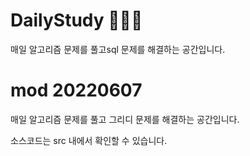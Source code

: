 # DailyStudy 🚀🚀🚀
매일  알고리즘 문제를 풀고sql 문제를 해결하는 공간입니다.

# mod 20220607
매일  알고리즘 문제를 풀고 그리디 문제를 해결하는 공간입니다.

소스코드는 src 내에서 확인할 수 있습니다.

